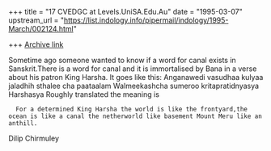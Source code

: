 +++
title = "17 CVEDGC at Levels.UniSA.Edu.Au"
date = "1995-03-07"
upstream_url = "https://list.indology.info/pipermail/indology/1995-March/002124.html"

+++
[Archive link](https://list.indology.info/pipermail/indology/1995-March/002124.html)

Sometime ago someone wanted to know if a word for canal exists in Sanskrit.There is a word for canal and it is immortalised by Bana in a verse about his patron King Harsha. It goes like this:
       Anganawedi vasudhaa kulyaa jaladhih sthalee cha paataalam
       Walmeekashcha sumeroo kritapratidnyasya Harshasya
 Roughly translated the meaning is


      For a determined King Harsha the world is like the frontyard,the ocean is like a canal the netherworld like basement Mount Meru like an anthill.
 Dilip Chirmuley





